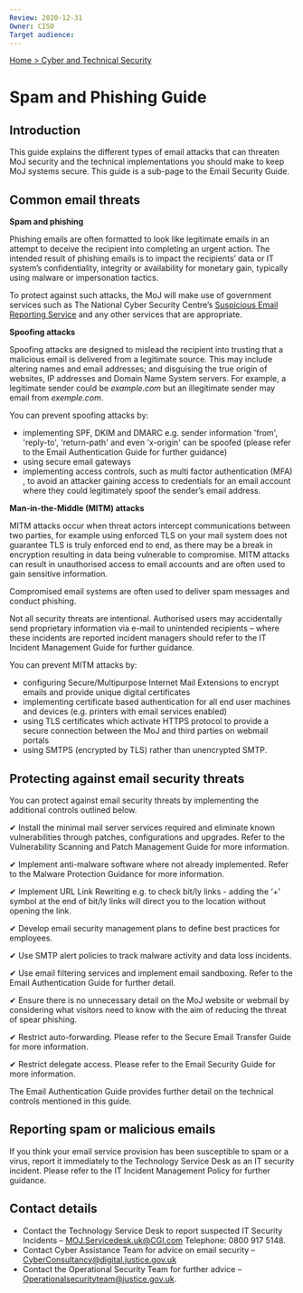 ```yaml
---
Review: 2020-12-31
Owner: CISO
Target audience:
---
```


[Home > Cyber and Technical Security](home-security-policies-guides.md)

# Spam and Phishing Guide

## Introduction

This guide explains the different types of email attacks that can threaten MoJ security and the technical implementations you should make to keep MoJ systems secure. This guide is a sub-page to the Email Security Guide.

## Common email threats

**Spam and phishing**

Phishing emails are often formatted to look like legitimate emails in an attempt to deceive the recipient into completing an urgent action. The intended result of phishing emails is to impact the recipients’ data or IT system’s confidentiality, integrity or availability for monetary gain, typically using malware or impersonation tactics.

To protect against such attacks, the MoJ will make use of government services such as The National Cyber Security Centre’s [Suspicious Email Reporting Service](mailto:report@phishing.gov.uk) and any other services that are appropriate.

**Spoofing attacks**

Spoofing attacks are designed to mislead the recipient into trusting that a malicious email is delivered from a legitimate source. This may include altering names and email addresses; and disguising the true origin of websites, IP addresses and Domain Name System servers. For example, a legitimate sender could be _example.com_ but an illegitimate sender may email from _exemple.com_.

You can prevent spoofing attacks by:

* implementing SPF, DKIM and DMARC e.g. sender information 'from', 'reply-to', 'return-path' and even 'x-origin' can be spoofed (please refer to the Email Authentication Guide for further guidance)
* using secure email gateways
* implementing access controls, such as multi factor authentication (MFA) , to avoid an attacker gaining access to credentials for an email account where they could legitimately spoof the sender’s email address.

**Man-in-the-Middle (MITM) attacks**

MITM attacks occur when threat actors intercept communications between two parties, for example using enforced TLS on your mail system does not guarantee TLS is truly enforced end to end, as there may be a break in encryption resulting in data being vulnerable to compromise. MITM attacks can result in unauthorised access to email accounts and are often used to gain sensitive information.

Compromised email systems are often used to deliver spam messages and conduct phishing.

Not all security threats are intentional. Authorised users may accidentally send proprietary information via e-mail to unintended recipients – where these incidents are reported incident managers should refer to the IT Incident Management Guide for further guidance.

You can prevent MITM attacks by:

* configuring Secure/Multipurpose Internet Mail Extensions to encrypt emails and provide unique digital certificates
* implementing certificate based authentication for all end user machines and devices (e.g. printers with email services enabled)
* using TLS certificates which activate HTTPS protocol to provide a secure connection between the MoJ and third parties on webmail portals
* using SMTPS (encrypted by TLS) rather than unencrypted SMTP.

## Protecting against email security threats

You can protect against email security threats by implementing the additional controls outlined below.

 ✔ Install the minimal mail server services required and eliminate known vulnerabilities through patches, configurations and upgrades. Refer to the Vulnerability Scanning and Patch Management Guide for more information.

 ✔ Implement anti-malware software where not already implemented. Refer to the Malware Protection Guidance for more information.

 ✔ Implement URL Link Rewriting e.g. to check bit/ly links - adding the ‘+’ symbol at the end of bit/ly links will direct you to the location without opening the link.

 ✔ Develop email security management plans to define best practices for employees.

 ✔ Use SMTP alert policies to track malware activity and data loss incidents.

 ✔ Use email filtering services and implement email sandboxing. Refer to the Email Authentication Guide for further detail.

 ✔ Ensure there is no unnecessary detail on the MoJ website or webmail by considering what visitors need to know with the aim of reducing the threat of spear phishing.

 ✔ Restrict auto-forwarding. Please refer to the Secure Email Transfer Guide for more information.

 ✔ Restrict delegate access. Please refer to the Email Security Guide for more information.

The Email Authentication Guide provides further detail on the technical controls mentioned in this guide.

## Reporting spam or malicious emails

If you think your email service provision has been susceptible to spam or a virus, report it immediately to the Technology Service Desk as an IT security incident. Please refer to the IT Incident Management Policy for further guidance.


## Contact details

* Contact the Technology Service Desk to report suspected IT Security Incidents – [MOJ.Servicedesk.uk@CGI.com](mailto:MOJ.Servicedesk.uk@CGI.com) Telephone: 0800 917 5148.
* Contact Cyber Assistance Team for advice on email security – [CyberConsultancy@digital.justice.gov.uk](mailto:CyberConsultancy@digital.justice.gov.uk)
* Contact the Operational Security Team for further advice – [Operationalsecurityteam@justice.gov.uk](mailto:Operationalsecurityteam@justice.gov.uk).
